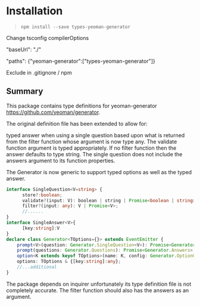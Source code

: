 # Installation

> `npm install --save types-yeoman-generator`

Change tsconfig compilerOptions

"baseUrl": "./"

"paths": {"yeoman-generator":["types-yeoman-generator"]}

Exclude in .gitignore / npm

## Summary

This package contains type definitions for yeoman-generator <https://github.com/yeoman/generator>.

The original definition file has been extended to allow for:

typed answer when using a single question based upon what is returned from the filter function whose argument is now type any.  The validate function argument is typed appropriately.  If no filter function then the answer defaults to type string.  The single question does not include the answers argument to its function properties.

The Generator is now generic to support typed options as well as the typed answer.

```typescript
interface SingleQuestion<V=string> {
      store?:boolean;
      validate?(input: V): boolean | string | Promise<boolean | string>;
      filter?(input: any): V | Promise<V>;
      //......
}
interface SingleAnswer<V>{
      [key:string]:V
}
declare class Generator<TOptions={}> extends EventEmitter {
    prompt<V>(question: Generator.SingleQuestion<V>): Promise<Generator.SingleAnswer<V>>;
    prompt(questions: Generator.Questions): Promise<Generator.Answers>;
    option<K extends keyof TOptions>(name: K, config: Generator.OptionConfig): this;
    options: TOptions & {[key:string]:any};
    //...additional
}
```

The package depends on inquirer unfortunately its type definition file is not completely accurate.  The filter function should also has the answers as an argument.
